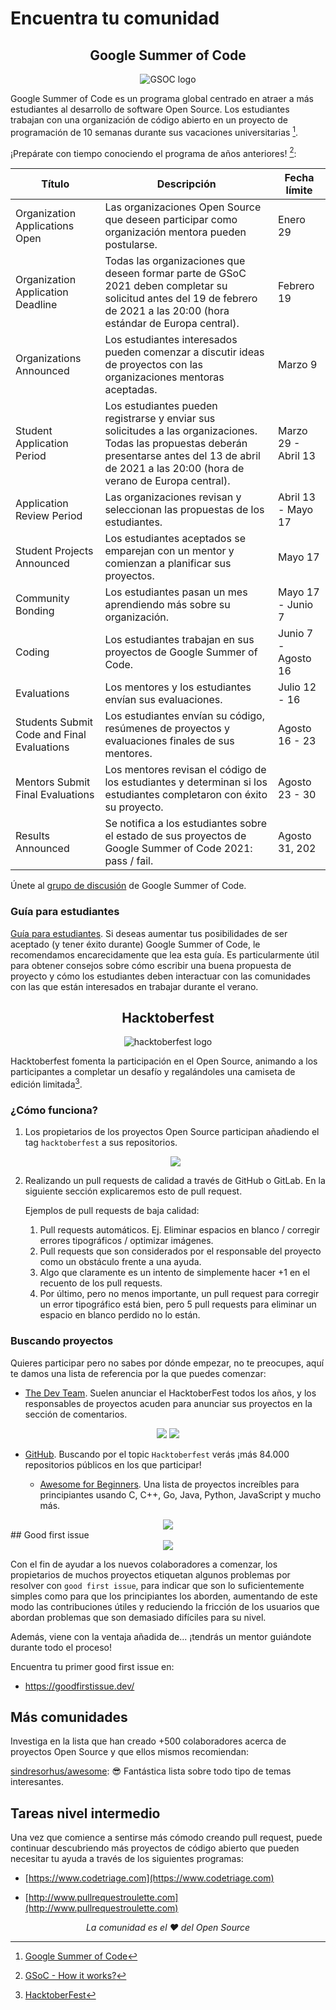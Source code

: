 # Encuentra tu comunidad 

<div align="center" place-items="center">
  <h2>
    Google Summer of Code 
  </h2>
	<img src="https://ik.imagekit.io/gdgjaen/charlas/open-source-2021/tr:w-0.4/gsoc-logo_izo853FWi.png?updatedAt=1634108468143" alt="GSOC logo" />
</div>


Google Summer of Code es un programa global centrado en atraer a más estudiantes al desarrollo de software Open Source. Los estudiantes trabajan con una organización de código abierto en un proyecto de programación de 10 semanas durante sus vacaciones universitarias [^1].


¡Prepárate con tiempo conociendo el programa de años anteriores! [^2]:

| Título                                     | Descripción                                                  | Fecha límite        |
| ------------------------------------------ | ------------------------------------------------------------ | ------------------- |
| Organization Applications Open             | Las organizaciones Open Source que deseen participar como organización mentora pueden postularse. | Enero 29            |
| Organization Application Deadline          | Todas las organizaciones que deseen formar parte de GSoC 2021 deben completar su solicitud antes del 19 de febrero de 2021 a las 20:00 (hora estándar de Europa central). | Febrero 19          |
| Organizations Announced                    | Los estudiantes interesados pueden comenzar a discutir ideas de proyectos con las organizaciones mentoras aceptadas. | Marzo 9             |
| Student Application Period                 | Los estudiantes pueden registrarse y enviar sus solicitudes a las organizaciones. Todas las propuestas deberán presentarse antes del 13 de abril de 2021 a las 20:00 (hora de verano de Europa central). | Marzo 29 - Abril 13 |
| Application Review Period                  | Las organizaciones revisan y seleccionan las propuestas de los estudiantes. | Abril 13 - Mayo 17  |
| Student Projects Announced                 | Los estudiantes aceptados se emparejan con un mentor y comienzan a planificar sus proyectos. | Mayo 17             |
| Community Bonding                          | Los estudiantes pasan un mes aprendiendo más sobre su organización. | Mayo 17 - Junio 7   |
| Coding                                     | Los estudiantes trabajan en sus proyectos de Google Summer of Code. | Junio 7 - Agosto 16 |
| Evaluations                                | Los mentores y los estudiantes envían sus evaluaciones.      | Julio 12 - 16       |
| Students Submit Code and Final Evaluations | Los estudiantes envían su código, resúmenes de proyectos y evaluaciones finales de sus mentores. | Agosto 16 - 23      |
| Mentors Submit Final Evaluations           | Los mentores revisan el código de los estudiantes y determinan si los estudiantes completaron con éxito su proyecto. | Agosto 23 - 30      |
| Results Announced                          | Se notifica a los estudiantes sobre el estado de sus proyectos de Google Summer of Code 2021: pass / fail. | Agosto 31, 202      |

Únete al [grupo de discusión](https://groups.google.com/g/google-summer-of-code-discuss) de Google Summer of Code. 

### Guía para estudiantes

[Guía para estudiantes](https://google.github.io/gsocguides/student/). Si deseas aumentar tus posibilidades de ser aceptado (y tener éxito durante) Google Summer of Code, le recomendamos encarecidamente que lea esta guía. Es particularmente útil para obtener consejos sobre cómo escribir una buena propuesta de proyecto y cómo los estudiantes deben interactuar con las comunidades con las que están interesados en trabajar durante el verano.

<div align="center" place-items="center">
  <h2>
    Hacktoberfest
  </h2>
	<img src="https://ik.imagekit.io/gdgjaen/charlas/open-source-2021/tr:w-0.4/hacktoberfest-2021-logo_MlGJphc4er.png?updatedAt=1634108468235" alt="hacktoberfest logo"/>
</div>


Hacktoberfest fomenta la participación en el Open Source, animando a los participantes a completar un desafío y regalándoles una camiseta de edición limitada[^3].

### ¿Cómo funciona?

1. Los propietarios de los proyectos Open Source participan añadiendo el tag `hacktoberfest` a sus repositorios. 

   <div align="center">
     <img src="https://ik.imagekit.io/gdgjaen/charlas/open-source-2021/como-funciona-tag_8WJVAgSo1.png?updatedAt=1634109067455" />
   </div>
   
   
2. Realizando un pull requests de calidad a través de GitHub o GitLab. En la siguiente sección explicaremos esto de pull request. 

   Ejemplos de pull requests de baja calidad: 
   
   1. Pull requests automáticos. Ej. Eliminar espacios en blanco / corregir errores tipográficos / optimizar imágenes.
   2. Pull requests que son considerados por el responsable del proyecto como un obstáculo frente a una ayuda.
   3. Algo que claramente es un intento de simplemente hacer +1 en el recuento de los pull requests.
   4. Por último, pero no menos importante, un pull request para corregir un error tipográfico está bien, pero 5 pull requests para eliminar un espacio en blanco perdido no lo están.

### Buscando proyectos 

Quieres participar pero no sabes por dónde empezar, no te preocupes, aquí te damos una lista de referencia por la que puedes comenzar:

*  [The Dev Team](https://dev.to/devteam). Suelen anunciar el HacktoberFest todos los años, y los responsables de proyectos acuden para anunciar sus proyectos en la sección de comentarios.

  <div align="center">
    <img src="https://ik.imagekit.io/gdgjaen/charlas/open-source-2021/dev-hacktoberfest-anuncio_3-_0jAT9gF.png" />
      <img src="https://ik.imagekit.io/gdgjaen/charlas/open-source-2021/dev-comentarios_BEXHFtL_O.png" />
  </div>

* [GitHub](https://github.com/topics/hacktoberfest). Buscando por el topic `Hacktoberfest` verás ¡más 84.000 repositorios públicos en los que participar!

  *  [Awesome for Beginners](https://github.com/mungell/awesome-for-beginners). Una lista de proyectos increíbles para principiantes usando C, C++, Go, Java, Python, JavaScript y mucho más. 

<div align="center">
  <img src="https://ik.imagekit.io/gdgjaen/charlas/open-source-2021/github-hacktoberfest-topic_brP4uWBHK.png" />
</div>
## Good first issue

<div align="center">
  <img src="https://ik.imagekit.io/gdgjaen/charlas/open-source-2021/good-first-issue_1Q9NAFDY_q.png" />
</div>

Con el fin de ayudar a los nuevos colaboradores a comenzar, los propietarios de muchos proyectos etiquetan algunos problemas por resolver con `good first issue`, para indicar que son lo suficientemente simples como para que los principiantes los aborden, aumentando de este modo las contribuciones útiles y reduciendo la fricción de los usuarios que abordan problemas que son demasiado difíciles para su nivel.

Además, viene con la ventaja añadida de... ¡tendrás un mentor guiándote durante todo el proceso!

Encuentra tu primer good first issue en: 

* https://goodfirstissue.dev/

## Más comunidades

Investiga en la lista que han creado +500 colaboradores acerca de proyectos Open Source y que ellos mismos recomiendan:

[sindresorhus/awesome](sindresorhus/awesome): 😎 Fantástica lista sobre todo tipo de temas interesantes.

## Tareas nivel intermedio 

Una vez que comience a sentirse más cómodo creando pull request, puede continuar descubriendo más proyectos de código abierto que pueden necesitar tu ayuda a través de los siguientes programas:

* [https://www.codetriage.com](https://www.codetriage.com)

* [http://www.pullrequestroulette.com](http://www.pullrequestroulette.com)

  

<div align="center" place-items="center">
  <i>La comunidad es el ❤️ del Open Source</i>
</div>

[^1]: [Google Summer of Code](https://summerofcode.withgoogle.com/)
[^2]: [GSoC - How it works?](https://summerofcode.withgoogle.com/how-it-works/)
[^3]: [HacktoberFest](https://hacktoberfest.digitalocean.com/)


